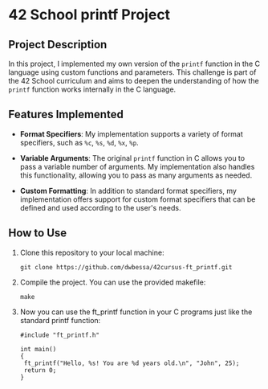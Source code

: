 # 42 School printf Project

## Project Description

In this project, I implemented my own version of the `printf` function in the C language using custom functions and parameters. This challenge is part of the 42 School curriculum and aims to deepen the understanding of how the `printf` function works internally in the C language.

## Features Implemented

- **Format Specifiers**: My implementation supports a variety of format specifiers, such as `%c`, `%s`, `%d`, `%x`, `%p`.

- **Variable Arguments**: The original `printf` function in C allows you to pass a variable number of arguments. My implementation also handles this functionality, allowing you to pass as many arguments as needed.

- **Custom Formatting**: In addition to standard format specifiers, my implementation offers support for custom format specifiers that can be defined and used according to the user's needs.

## How to Use

1. Clone this repository to your local machine:

   ```shell
   git clone https://github.com/dwbessa/42cursus-ft_printf.git

2. Compile the project. You can use the provided makefile:
   ```
   make

3. Now you can use the ft_printf function in your C programs just like the standard printf function:
   ```
   #include "ft_printf.h"

   int main()
   {
    ft_printf("Hello, %s! You are %d years old.\n", "John", 25);
    return 0;
   }
